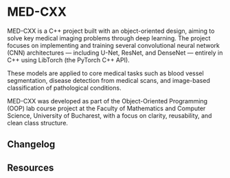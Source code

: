 # MED-CXX

MED-CXX is a C++ project built with an object-oriented design, aiming to solve key medical imaging problems through deep learning. The project focuses on implementing and training several convolutional neural network (CNN) architectures — including U-Net, ResNet, and DenseNet — entirely in C++ using LibTorch (the PyTorch C++ API).

These models are applied to core medical tasks such as blood vessel segmentation, disease detection from medical scans, and image-based classification of pathological conditions.

MED-CXX was developed as part of the Object-Oriented Programming (OOP) lab course project at the Faculty of Mathematics and Computer Science, University of Bucharest, with a focus on clarity, reusability, and clean class structure.

## Changelog

## Resources
